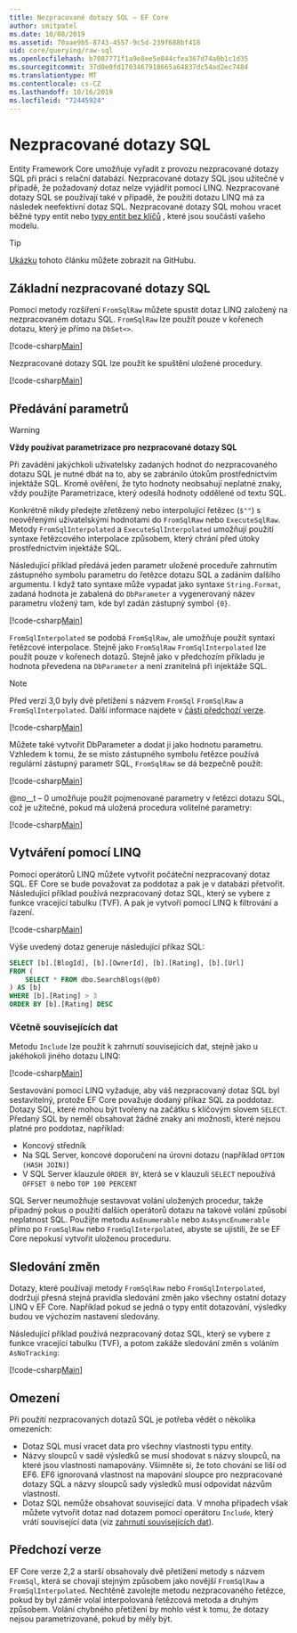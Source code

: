 ```yaml
---
title: Nezpracované dotazy SQL – EF Core
author: smitpatel
ms.date: 10/08/2019
ms.assetid: 70aae9b5-8743-4557-9c5d-239f688bf418
uid: core/querying/raw-sql
ms.openlocfilehash: b7087771f1a9e8ee5e044cfea367d74a0b1c1d35
ms.sourcegitcommit: 37d0e0fd1703467918665a64837dc54ad2ec7484
ms.translationtype: MT
ms.contentlocale: cs-CZ
ms.lasthandoff: 10/16/2019
ms.locfileid: "72445924"
---
```

# <a name="raw-sql-queries"></a>Nezpracované dotazy SQL

Entity Framework Core umožňuje vyřadit z provozu nezpracované dotazy SQL při práci s relační databází. Nezpracované dotazy SQL jsou užitečné v případě, že požadovaný dotaz nelze vyjádřit pomocí LINQ. Nezpracované dotazy SQL se používají také v případě, že použití dotazu LINQ má za následek neefektivní dotaz SQL. Nezpracované dotazy SQL mohou vracet běžné typy entit nebo [typy entit bez klíčů](xref:core/modeling/keyless-entity-types) , které jsou součástí vašeho modelu.

> [!TIP]  
> [Ukázku](https://github.com/aspnet/EntityFramework.Docs/tree/master/samples/core/Querying/) tohoto článku můžete zobrazit na GitHubu.

## <a name="basic-raw-sql-queries"></a>Základní nezpracované dotazy SQL

Pomocí metody rozšíření `FromSqlRaw` můžete spustit dotaz LINQ založený na nezpracovaném dotazu SQL. `FromSqlRaw` lze použít pouze v kořenech dotazu, který je přímo na `DbSet<>`.

[!code-csharp[Main](../../../samples/core/Querying/RawSQL/Sample.cs#FromSqlRaw)]

Nezpracované dotazy SQL lze použít ke spuštění uložené procedury.

[!code-csharp[Main](../../../samples/core/Querying/RawSQL/Sample.cs#FromSqlRawStoredProcedure)]

## <a name="passing-parameters"></a>Předávání parametrů

> [!WARNING]
> **Vždy používat parametrizace pro nezpracované dotazy SQL**
>
> Při zavádění jakýchkoli uživatelsky zadaných hodnot do nezpracovaného dotazu SQL je nutné dbát na to, aby se zabránilo útokům prostřednictvím injektáže SQL. Kromě ověření, že tyto hodnoty neobsahují neplatné znaky, vždy použijte Parametrizace, který odesílá hodnoty oddělené od textu SQL.
>
> Konkrétně nikdy předejte zřetězený nebo interpolující řetězec (`$""`) s neověřenými uživatelskými hodnotami do `FromSqlRaw` nebo `ExecuteSqlRaw`. Metody `FromSqlInterpolated` a `ExecuteSqlInterpolated` umožňují použití syntaxe řetězcového interpolace způsobem, který chrání před útoky prostřednictvím injektáže SQL.

Následující příklad předává jeden parametr uložené proceduře zahrnutím zástupného symbolu parametru do řetězce dotazu SQL a zadáním dalšího argumentu. I když tato syntaxe může vypadat jako syntaxe `String.Format`, zadaná hodnota je zabalená do `DbParameter` a vygenerovaný název parametru vložený tam, kde byl zadán zástupný symbol `{0}`.

[!code-csharp[Main](../../../samples/core/Querying/RawSQL/Sample.cs#FromSqlRawStoredProcedureParameter)]

`FromSqlInterpolated` se podobá `FromSqlRaw`, ale umožňuje použít syntaxi řetězcové interpolace. Stejně jako `FromSqlRaw` `FromSqlInterpolated` lze použít pouze v kořenech dotazů. Stejně jako v předchozím příkladu je hodnota převedena na `DbParameter` a není zranitelná při injektáže SQL.

> [!NOTE]
> Před verzí 3,0 byly dvě přetížení s názvem `FromSql` `FromSqlRaw` a `FromSqlInterpolated`. Další informace najdete v [části předchozí verze](#previous-versions).

[!code-csharp[Main](../../../samples/core/Querying/RawSQL/Sample.cs#FromSqlInterpolatedStoredProcedureParameter)]

Můžete také vytvořit DbParameter a dodat ji jako hodnotu parametru. Vzhledem k tomu, že se místo zástupného symbolu řetězce používá regulární zástupný parametr SQL, `FromSqlRaw` se dá bezpečně použít:

[!code-csharp[Main](../../../samples/core/Querying/RawSQL/Sample.cs#FromSqlRawStoredProcedureSqlParameter)]

@no__t – 0 umožňuje použít pojmenované parametry v řetězci dotazu SQL, což je užitečné, pokud má uložená procedura volitelné parametry:

[!code-csharp[Main](../../../samples/core/Querying/RawSQL/Sample.cs#FromSqlRawStoredProcedureNamedSqlParameter)]

## <a name="composing-with-linq"></a>Vytváření pomocí LINQ

Pomocí operátorů LINQ můžete vytvořit počáteční nezpracovaný dotaz SQL. EF Core se bude považovat za poddotaz a pak je v databázi přetvořit. Následující příklad používá nezpracovaný dotaz SQL, který se vybere z funkce vracející tabulku (TVF). A pak je vytvoří pomocí LINQ k filtrování a řazení.

[!code-csharp[Main](../../../samples/core/Querying/RawSQL/Sample.cs#FromSqlInterpolatedComposed)]

Výše uvedený dotaz generuje následující příkaz SQL:

```sql
SELECT [b].[BlogId], [b].[OwnerId], [b].[Rating], [b].[Url]
FROM (
    SELECT * FROM dbo.SearchBlogs(@p0)
) AS [b]
WHERE [b].[Rating] > 3
ORDER BY [b].[Rating] DESC
```

### <a name="including-related-data"></a>Včetně souvisejících dat

Metodu `Include` lze použít k zahrnutí souvisejících dat, stejně jako u jakéhokoli jiného dotazu LINQ:

[!code-csharp[Main](../../../samples/core/Querying/RawSQL/Sample.cs#FromSqlInterpolatedInclude)]

Sestavování pomocí LINQ vyžaduje, aby váš nezpracovaný dotaz SQL byl sestavitelný, protože EF Core považuje dodaný příkaz SQL za poddotaz. Dotazy SQL, které mohou být tvořeny na začátku s klíčovým slovem `SELECT`. Předaný SQL by neměl obsahovat žádné znaky ani možnosti, které nejsou platné pro poddotaz, například:

- Koncový středník
- Na SQL Server, koncové doporučení na úrovni dotazu (například `OPTION (HASH JOIN)`)
- V SQL Server klauzule `ORDER BY`, která se v klauzuli `SELECT` nepoužívá `OFFSET 0` nebo `TOP 100 PERCENT`

SQL Server neumožňuje sestavovat volání uložených procedur, takže případný pokus o použití dalších operátorů dotazu na takové volání způsobí neplatnost SQL. Použijte metodu `AsEnumerable` nebo `AsAsyncEnumerable` přímo po `FromSqlRaw` nebo `FromSqlInterpolated`, abyste se ujistili, že se EF Core nepokusí vytvořit uloženou proceduru.

## <a name="change-tracking"></a>Sledování změn

Dotazy, které používají metody `FromSqlRaw` nebo `FromSqlInterpolated`, dodržují přesná stejná pravidla sledování změn jako všechny ostatní dotazy LINQ v EF Core. Například pokud se jedná o typy entit dotazování, výsledky budou ve výchozím nastavení sledovány.

Následující příklad používá nezpracovaný dotaz SQL, který se vybere z funkce vracející tabulku (TVF), a potom zakáže sledování změn s voláním `AsNoTracking`:

[!code-csharp[Main](../../../samples/core/Querying/RawSQL/Sample.cs#FromSqlInterpolatedAsNoTracking)]

## <a name="limitations"></a>Omezení

Při použití nezpracovaných dotazů SQL je potřeba vědět o několika omezeních:

- Dotaz SQL musí vracet data pro všechny vlastnosti typu entity.
- Názvy sloupců v sadě výsledků se musí shodovat s názvy sloupců, na které jsou vlastnosti namapovány. Všimněte si, že toto chování se liší od EF6. EF6 ignorovaná vlastnost na mapování sloupce pro nezpracované dotazy SQL a názvy sloupců sady výsledků musí odpovídat názvům vlastností.
- Dotaz SQL nemůže obsahovat související data. V mnoha případech však můžete vytvořit dotaz nad dotazem pomocí operátoru `Include`, který vrátí související data (viz [zahrnutí souvisejících dat](#including-related-data)).

## <a name="previous-versions"></a>Předchozí verze

EF Core verze 2,2 a starší obsahovaly dvě přetížení metody s názvem `FromSql`, která se chovají stejným způsobem jako novější `FromSqlRaw` a `FromSqlInterpolated`. Nechtěně zavolejte metodu nezpracovaného řetězce, pokud by byl záměr volal interpolovaná řetězcová metoda a druhým způsobem. Volání chybného přetížení by mohlo vést k tomu, že dotazy nejsou parametrizované, pokud by měly být.
